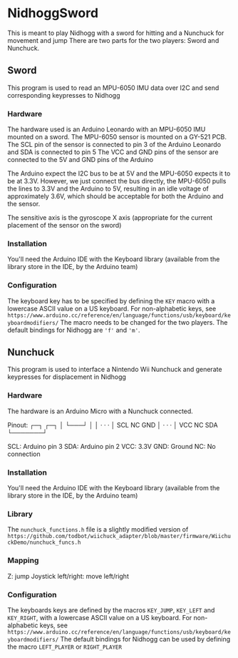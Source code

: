 # NidhoggSword

This is meant to play Nidhogg with a sword for hitting and a Nunchuck for movement and jump
There are two parts for the two players: Sword and Nunchuck.

## Sword
This program is used to read an MPU-6050 IMU data over I2C and send corresponding keypresses to Nidhogg

### Hardware
The hardware used is an Arduino Leonardo with an MPU-6050 IMU mounted on a sword.
The MPU-6050 sensor is mounted on a GY-521 PCB.
The SCL pin of the sensor is connected to pin 3 of the Arduino Leonardo and SDA is connected to pin 5
The VCC and GND pins of the sensor are connected to the 5V and GND pins of the Arduino

The Arduino expect the I2C bus to be at 5V and the MPU-6050 expects it to be at 3.3V. However, we just connect the
bus directly, the MPU-6050 pulls the lines to 3.3V and the Arduino to 5V, resulting in an idle voltage of approximately 3.6V,
which should be acceptable for both the Arduino and the sensor.

The sensitive axis is the gyroscope X axis (appropriate for the current placement of the sensor on the sword)

### Installation
You'll need the Arduino IDE with the Keyboard library (available from the library store in the IDE, by the Arduino team)

### Configuration
The keyboard key has to be specified by defining the `KEY` macro with a lowercase ASCII value on a US keyboard.
For non-alphabetic keys, see `https://www.arduino.cc/reference/en/language/functions/usb/keyboard/keyboardmodifiers/`
The macro needs to be changed for the two players. The default bindings for Nidhogg are `'f'` and `'m'`.


## Nunchuck
This program is used to interface a Nintendo Wii Nunchuck and generate keypresses for displacement in Nidhogg

### Hardware
The hardware is an Arduino Micro with a Nunchuck connected.

Pinout:
┌─┐   ┌─┐
│ └───┘ │
│ · · · │ SCL  NC  GND
│ · · · │ VCC  NC  SDA
└───────┘

SCL: Arduino pin 3
SDA: Arduino pin 2
VCC: 3.3V
GND: Ground
NC:  No connection

### Installation
You'll need the Arduino IDE with the Keyboard library (available from the library store in the IDE, by the Arduino team)

### Library
The `nunchuck_functions.h` file is a slightly modified version of `https://github.com/todbot/wiichuck_adapter/blob/master/firmware/WiichuckDemo/nunchuck_funcs.h`
### Mapping
Z: jump
Joystick left/right: move left/right

### Configuration
The keyboards keys are defined by the macros `KEY_JUMP`, `KEY_LEFT` and `KEY_RIGHT`, with a lowercase ASCII value on a US keyboard.
For non-alphabetic keys, see `https://www.arduino.cc/reference/en/language/functions/usb/keyboard/keyboardmodifiers/`
The default bindings for Nidhogg can be used by defining the macro `LEFT_PLAYER` or `RIGHT_PLAYER`
